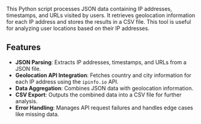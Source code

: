 This Python script processes JSON data containing IP addresses, timestamps, and URLs visited by users. It retrieves geolocation information for each IP address and stores the results in a CSV file. This tool is useful for analyzing user locations based on their IP addresses.

## Features

- **JSON Parsing**: Extracts IP addresses, timestamps, and URLs from a JSON file.
- **Geolocation API Integration**: Fetches country and city information for each IP address using the `ipinfo.io` API.
- **Data Aggregation**: Combines JSON data with geolocation information.
- **CSV Export**: Outputs the combined data into a CSV file for further analysis.
- **Error Handling**: Manages API request failures and handles edge cases like missing data.
